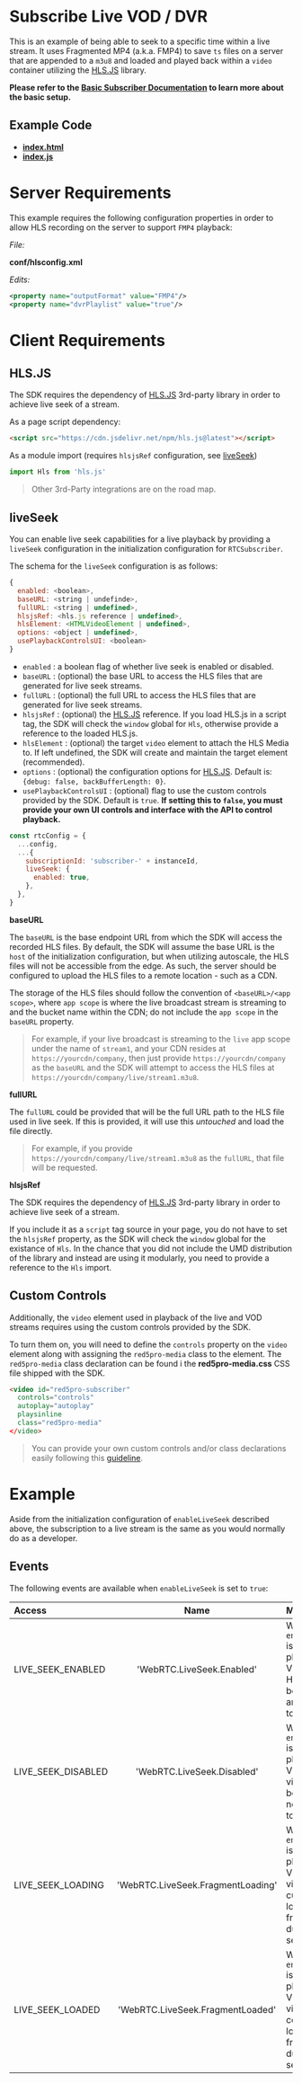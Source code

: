 # Subscribe Live VOD / DVR

This is an example of being able to seek to a specific time within a live stream. It uses Fragmented MP4 (a.k.a. FMP4) to save `ts` files on a server that are appended to a `m3u8` and loaded and played back within a `video` container utilizing the [HLS.JS](https://github.com/video-dev/hls.js/) library.

**Please refer to the [Basic Subscriber Documentation](../subscribe/README.md) to learn more about the basic setup.**

## Example Code

- **[index.html](index.html)**
- **[index.js](index.js)**

# Server Requirements

This example requires the following configuration properties in order to allow HLS recording on the server to support `FMP4` playback:

_File:_

**conf/hlsconfig.xml**

_Edits:_

```xml
<property name="outputFormat" value="FMP4"/>
<property name="dvrPlaylist" value="true"/>
```

# Client Requirements

## HLS.JS

The SDK requires the dependency of [HLS.JS](https://github.com/video-dev/hls.js/) 3rd-party library in order to achieve live seek of a stream.

As a page script dependency:

```html
<script src="https://cdn.jsdelivr.net/npm/hls.js@latest"></script>
```

As a module import (requires `hlsjsRef` configuration, see [liveSeek](#liveseek))

```js
import Hls from 'hls.js'
```

> Other 3rd-Party integrations are on the road map.

## liveSeek

You can enable live seek capabilities for a live playback by providing a `liveSeek` configuration in the initialization configuration for `RTCSubscriber`.

The schema for the `liveSeek` configuration is as follows:

```js
{
  enabled: <boolean>,
  baseURL: <string | undefinde>,
  fullURL: <string | undefined>,
  hlsjsRef: <hls.js reference | undefined>,
  hlsElement: <HTMLVideoElement | undefined>,
  options: <object | undefined>,
  usePlaybackControlsUI: <boolean>
}
```

- `enabled` : a boolean flag of whether live seek is enabled or disabled.
- `baseURL` : (optional) the base URL to access the HLS files that are generated for live seek streams.
- `fullURL` : (optional) the full URL to access the HLS files that are generated for live seek streams.
- `hlsjsRef` : (optional) the [HLS.JS](https://github.com/video-dev/hls.js/) reference. If you load HLS.js in a script tag, the SDK will check the `window` global for `Hls`, otherwise provide a reference to the loaded HLS.js.
- `hlsElement` : (optional) the target `video` element to attach the HLS Media to. If left undefined, the SDK will create and maintain the target element (recommended).
- `options` : (optional) the configuration options for [HLS.JS](https://github.com/video-dev/hls.js/blob/master/docs/API.md#fine-tuning). Default is: `{debug: false, backBufferLength: 0}`.
- `usePlaybackControlsUI` : (optional) flag to use the custom controls provided by the SDK. Default is `true`. **If setting this to `false`, you must provide your own UI controls and interface with the API to control playback.**

```js
const rtcConfig = {
  ...config,
  ...{
    subscriptionId: 'subscriber-' + instanceId,
    liveSeek: {
      enabled: true,
    },
  },
}
```

**baseURL**

The `baseURL` is the base endpoint URL from which the SDK will access the recorded HLS files. By default, the SDK will assume the base URL is the `host` of the initialization configuration, but when utilizing autoscale, the HLS files will not be accessible from the edge. As such, the server should be configured to upload the HLS files to a remote location - such as a CDN.

The storage of the HLS files should follow the convention of `<baseURL>/<app scope>`, where `app scope` is where the live broadcast stream is streaming to and the bucket name within the CDN; do not include the `app scope` in the `baseURL` property.

> For example, if your live broadcast is streaming to the `live` app scope under the name of `stream1`, and your CDN resides at `https://yourcdn/company`, then just provide `https://yourcdn/company` as the `baseURL` and the SDK will attempt to access the HLS files at `https://yourcdn/company/live/stream1.m3u8`.

**fullURL**

The `fullURL` could be provided that will be the full URL path to the HLS file used in live seek. If this is provided, it will use this _untouched_ and load the file directly.

> For example, if you provide `https://yourcdn/company/live/stream1.m3u8` as the `fullURL`, that file will be requested.

**hlsjsRef**

The SDK requires the dependency of [HLS.JS](https://github.com/video-dev/hls.js/) 3rd-party library in order to achieve live seek of a stream.

If you include it as a `script` tag source in your page, you do not have to set the `hlsjsRef` property, as the SDK will check the `window` global for the existance of `Hls`. In the chance that you did not include the UMD distribution of the library and instead are using it modularly, you need to provide a reference to the `Hls` import.

## Custom Controls

Additionally, the `video` element used in playback of the live and VOD streams requires using the custom controls provided by the SDK.

To turn them on, you will need to define the `controls` property on the `video` element along with assigning the `red5pro-media` class to the element. The `red5pro-media` class declaration can be found i the **red5pro-media.css** CSS file shipped with the SDK.

```html
<video id="red5pro-subscriber"
  controls="controls"
  autoplay="autoplay"
  playsinline
  class="red5pro-media"
</video>
```

> You can provide your own custom controls and/or class declarations easily following this [guideline](https://www.red5pro.com/docs/development/playbackcontrols/overview/).

# Example

Aside from the initialization configuration of `enableLiveSeek` described above, the subscription to a live stream is the same as you would normally do as a developer.

## Events

The following events are available when `enableLiveSeek` is set to `true`:

| Access             |               Name                | Meaning                                                                                                           |
| :----------------- | :-------------------------------: | :---------------------------------------------------------------------------------------------------------------- |
| LIVE_SEEK_ENABLED  |     'WebRTC.LiveSeek.Enabled'     | When `enableLiveSeek` is used to playback Live VOD and the HLS video has been loaded and available to seek.       |
| LIVE_SEEK_DISABLED |    'WebRTC.LiveSeek.Disabled'     | When `enableLiveSeek` is used to playback Live VOD and HLS video has not been loaded nor available to seek.       |
| LIVE_SEEK_LOADING  | 'WebRTC.LiveSeek.FragmentLoading' | When `enableLiveSeek` is used to playback Live VOD and HLS video in currently loading a fragment during seeking.  |
| LIVE_SEEK_LOADED   | 'WebRTC.LiveSeek.FragmentLoaded'  | When `enableLiveSeek` is used to playback Live VOD and HLS video has completed loading a fragment during seeking. |
